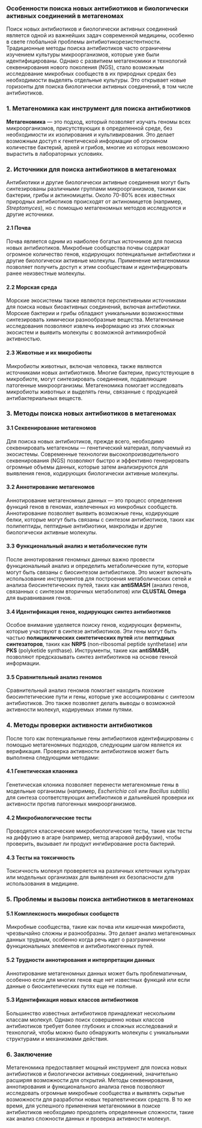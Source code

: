 ### Особенности поиска новых антибиотиков и биологически активных соединений в метагеномах

Поиск новых антибиотиков и биологически активных соединений является одной из важнейших задач современной медицины, особенно в свете глобальной проблемы антибиотикорезистентности. Традиционные методы поиска антибиотиков часто ограничены изучением культуры микроорганизмов, которые уже были идентифицированы. Однако с развитием метагеномики и технологий секвенирования нового поколения (NGS), стало возможным исследование микробных сообществ в их природных средах без необходимости выделять отдельные культуры. Это открывает новые горизонты для поиска биологически активных соединений, в том числе антибиотиков.

### 1. **Метагеномика как инструмент для поиска антибиотиков**

**Метагеномика** — это подход, который позволяет изучать геномы всех микроорганизмов, присутствующих в определенной среде, без необходимости их изолирования и культивирования. Это делает возможным доступ к генетической информации об огромном количестве бактерий, архей и грибов, многие из которых невозможно вырастить в лабораторных условиях.

### 2. **Источники для поиска антибиотиков в метагеномах**

Антибиотики и другие биологически активные соединения могут быть синтезированы различными группами микроорганизмов, такими как бактерии, грибы и актиномицеты. Около 70-80% всех известных природных антибиотиков происходят от актиномицетов (например, _Streptomyces_), но с помощью метагеномных методов исследуются и другие источники.

#### 2.1 **Почва**

Почва является одним из наиболее богатых источников для поиска новых антибиотиков. Микробные сообщества почвы содержат огромное количество генов, кодирующих потенциальные антибиотики и другие биологически активные молекулы. Применение метагеномики позволяет получить доступ к этим сообществам и идентифицировать ранее неизвестные молекулы.

#### 2.2 **Морская среда**

Морские экосистемы также являются перспективными источниками для поиска новых биоактивных соединений, включая антибиотики. Морские бактерии и грибы обладают уникальными возможностями синтезировать химически разнообразные вещества. Метагеномные исследования позволяют извлечь информацию из этих сложных экосистем и выявить молекулы с возможной антимикробной активностью.

#### 2.3 **Животные и их микробиоты**

Микробиоты животных, включая человека, также являются источниками новых антибиотиков. Многие бактерии, присутствующие в микробиоте, могут синтезировать соединения, подавляющие патогенные микроорганизмы. Метагеномика помогает исследовать микробиоты животных и выделять гены, связанные с продукцией антибактериальных веществ.

### 3. **Методы поиска новых антибиотиков в метагеномах**

#### 3.1 **Секвенирование метагеномов**

Для поиска новых антибиотиков, прежде всего, необходимо секвенировать метагеномы — генетический материал, получаемый из экосистемы. Современные технологии высокопроизводительного секвенирования (NGS) позволяют быстро и эффективно генерировать огромные объемы данных, которые затем анализируются для выявления генов, кодирующих биологически активные молекулы.

#### 3.2 **Аннотирование метагеномов**

Аннотирование метагеномных данных — это процесс определения функций генов в геномах, извлеченных из микробных сообществ. Аннотирование позволяет выявить возможные гены, кодирующие белки, которые могут быть связаны с синтезом антибиотиков, таких как полипептиды, пептидные антибиотики, макролиды и другие биологически активные молекулы.

#### 3.3 **Функциональный анализ и метаболические пути**

После аннотирования геномных данных важно провести функциональный анализ и определить метаболические пути, которые могут быть связаны с биосинтезом антибиотиков. Это может включать использование инструментов для построения метаболических сетей и анализа биосинтетических путей, таких как **antiSMASH** (анализ генов, связанных с синтезом вторичных метаболитов) или **CLUSTAL Omega** для выравнивания генов.

#### 3.4 **Идентификация генов, кодирующих синтез антибиотиков**

Особое внимание уделяется поиску генов, кодирующих ферменты, которые участвуют в синтезе антибиотиков. Эти гены могут быть частью **полициклических синтетических путей** или **пептидных синтезаторов**, таких как **NRPS** (non-ribosomal peptide synthetase) или **PKS** (polyketide synthase). Инструменты, такие как **antiSMASH**, позволяют предсказывать синтез антибиотиков на основе генной информации.

#### 3.5 **Сравнительный анализ геномов**

Сравнительный анализ геномов помогает находить похожие биосинтетические пути и гены, которые уже ассоциированы с синтезом антибиотиков. Это также позволяет делать выводы о возможной активности молекул, кодируемых этими путями.

### 4. **Методы проверки активности антибиотиков**

После того как потенциальные гены антибиотиков идентифицированы с помощью метагеномных подходов, следующим шагом является их верификация. Проверка активности антибиотиков может быть выполнена следующими методами:

#### 4.1 **Генетическая клаоника**

Генетическая клоника позволяет перенести метагеномные гены в модельные организмы (например, _Escherichia coli_ или _Bacillus subtilis_) для синтеза соответствующих антибиотиков и дальнейшей проверки их активности против патогенных микроорганизмов.

#### 4.2 **Микробиологические тесты**

Проводятся классические микробиологические тесты, такие как тесты на диффузию в агаре (например, метод агаровой диффузии), чтобы проверить, вызывает ли продукт ингибирование роста бактерий.

#### 4.3 **Тесты на токсичность**

Токсичность молекул проверяется на различных клеточных культурах или модельных организмах для выявления их безопасности для использования в медицине.

### 5. **Проблемы и вызовы поиска антибиотиков в метагеномах**

#### 5.1 **Комплексность микробных сообществ**

Микробные сообщества, такие как почва или кишечная микробиота, чрезвычайно сложны и разнообразны. Это делает анализ метагеномных данных трудным, особенно когда речь идет о разграничении функциональных элементов и антибиотикогенных путей.

#### 5.2 **Трудности аннотирования и интерпретации данных**

Аннотирование метагеномных данных может быть проблематичным, особенно если для многих генов еще нет известных функций или если данные о биосинтетических путях еще не полные.

#### 5.3 **Идентификация новых классов антибиотиков**

Большинство известных антибиотиков принадлежат нескольким классам молекул. Однако поиск совершенно новых классов антибиотиков требует более глубоких и сложных исследований и технологий, чтобы можно было обнаружить молекулы с уникальными структурами и механизмами действия.

### 6. **Заключение**

Метагеномика предоставляет мощный инструмент для поиска новых антибиотиков и биологически активных соединений, значительно расширяя возможности для открытий. Методы секвенирования, аннотирования и функционального анализа генов позволяют исследовать огромные микробные сообщества и выявлять скрытые возможности для разработки новых терапевтических средств. В то же время, для успешного применения метагеномики в поиске антибиотиков необходимо преодолеть определенные сложности, такие как анализ сложности данных и проверка активности молекул.